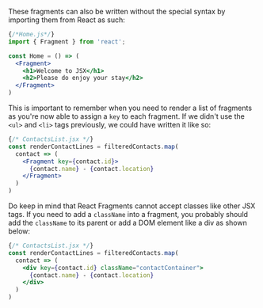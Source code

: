 These fragments can also be written without the special syntax by importing them from React as such:

```jsx
{/*Home.js*/}
import { Fragment } from 'react';

const Home = () => (
  <Fragment>
    <h1>Welcome to JSX</h1>
    <h2>Please do enjoy your stay</h2>
  </Fragment>
)
```

This is important to remember when you need to render a list of fragments as you're now able to assign a `key` to each fragment.
If we didn't use the `<ul>` and `<li>` tags previously, we could have written it like so:

```jsx
{/* ContactsList.jsx */}
const renderContactLines = filteredContacts.map(
  contact => (
    <Fragment key={contact.id}>
      {contact.name} - {contact.location}
    </Fragment>
  )
)
```

Do keep in mind that React Fragments cannot accept classes like other JSX tags. If you need to add a `className` into a fragment, you probably should add the `className` to its parent or add a DOM element like a div as shown below:

```jsx
{/* ContactsList.jsx */}
const renderContactLines = filteredContacts.map(
  contact => (
    <div key={contact.id} className="contactContainer">
      {contact.name} - {contact.location}
    </div>
  )
)
```
